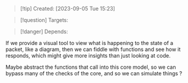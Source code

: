 
>[!tip] Created: [2023-09-05 Tue 15:23]

>[!question] Targets: 

>[!danger] Depends: 

If we provide a visual tool to view what is happening to the state of a packet, like a diagram, then we can fiddle with functions and see how it responds, which might give more insights than just looking at code.

Maybe abstract the functions that call into this core model, so we can bypass many of the checks of the core, and so we can simulate things ?